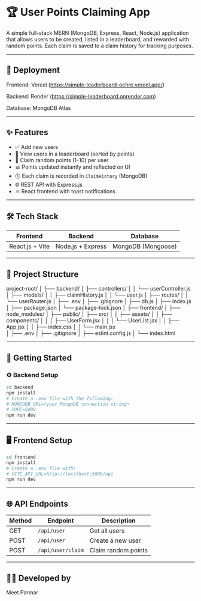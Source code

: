 # 🏆 User Points Claiming App

A simple full-stack MERN (MongoDB, Express, React, Node.js) application that allows users to be created, listed in a leaderboard, and rewarded with random points. Each claim is saved to a claim history for tracking purposes.

---

## 🔗 Deployment

Frontend: Vercel (https://simple-leaderboard-ochre.vercel.app/)

Backend: Render (https://simple-leaderboard.onrender.com)

Database: MongoDB Atlas

---

## ✨ Features

- ✅ Add new users
- 📜 View users in a leaderboard (sorted by points)
- 🎯 Claim random points (1–10) per user
- 📊 Points updated instantly and reflected on UI
- 🕓 Each claim is recorded in `ClaimHistory` (MongoDB)
- 🌐 REST API with Express.js
- ⚛️ React frontend with toast notifications

---

## 🛠️ Tech Stack

| Frontend         | Backend         | Database        |
|------------------|------------------|------------------|
| React.js + Vite  | Node.js + Express | MongoDB (Mongoose) |

---

## 📁 Project Structure

project-root/
│
├── backend/
│   ├── controllers/
│   │   └── userController.js
│   ├── models/
│   │   ├── claimHistory.js
│   │   └── user.js
│   ├── routes/
│   │   └── userRouter.js
│   ├── .env
│   ├── .gitignore
│   ├── db.js
│   ├── index.js         
│   ├── package.json
│   └── package-lock.json
│
├── frontend/
│   ├── node_modules/
│   ├── public/
│   ├── src/
│   │   ├── assets/
│   │   ├── components/
│   │   │   ├── UserForm.jsx
│   │   │   └── UserList.jsx
│   │   ├── App.jsx
│   │   ├── index.css
│   │   └── main.jsx     
│   ├── .env
│   ├── .gitignore
│   ├── eslint.config.js
│   └── index.html

---

## 🚀 Getting Started

### ⚙️ Backend Setup

```bash
cd backend
npm install
# Create a .env file with the following:
# MONGODB_URL=<your MongoDB connection string>
# PORT=5000
npm run dev
```

---

## 🖥️ Frontend Setup

```bash
cd frontend
npm install
# Create a .env file with:
# VITE_API_URL=http://localhost:5000/api
npm run dev
```

---

## 🌐 API Endpoints

| Method | Endpoint          | Description         |
| ------ | ----------------- | ------------------- |
| GET    | `/api/user`       | Get all users       |
| POST   | `/api/user`       | Create a new user   |
| POST   | `/api/user/claim` | Claim random points |

---

## 👨‍💻 Developed by

Meet Parmar